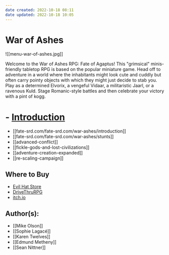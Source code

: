 ```yaml
---
date created: 2022-10-18 08:11
date updated: 2022-10-18 10:05
---
```


# War of Ashes

![[menu-war-of-ashes.jpg]]

Welcome to the War of Ashes RPG: Fate of Agaptus! This "grimsical" minis-friendly tabletop RPG is based on the popular miniature game. Head off to adventure in a world where the inhabitants might look cute and cuddly but often carry pointy objects with which they might just decide to stab you. Play as a determined Elvorix, a vengeful Vidaar, a militaristic Jaarl, or a ravenous Kuld. Stage Romanic-style battles and then celebrate your victory with a pint of kogg.

# - [Introduction](../war-ashes/introduction/index.html)

- [[fate-srd.com/fate-srd.com/war-ashes/introduction]]
- [[fate-srd.com/fate-srd.com/war-ashes/stunts]]
- [[advanced-conflict]]
- [[fickle-gods-and-lost-civilizations]]
- [[adventure-creation-expanded]]
- [[re-scaling-campaign]]

## Where to Buy

- [Evil Hat Store](https://www.evilhat.com/store/index.php?main_page=product_info&cPath=79&products_id=291)
- [DriveThruRPG](https://www.drivethrurpg.com/product/157134/War-of-Ashes-Fate-of-Agaptus?affiliate_id=144937)
- [itch.io](https://evilhat.itch.io/war-of-ashes-fate-of-agaptus)

## Author(s):

- [[Mike Olson]]
- [[Sophie Lagacé]]
- [[Karen Twelves]]
- [[Edmund Metheny]]
- [[Sean Nittner]]